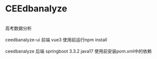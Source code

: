 # CEEdbanalyze
<br>高考数据分析<br>
<br>ceedbanalyze-ui 前端 vue3 使用前运行npm install<br>
<br>ceedbanalyze 后端 springboot 3.3.2 java17 使用前安装pom.xml中的依赖<br>
